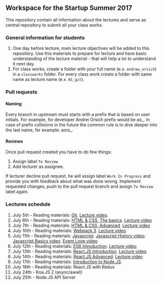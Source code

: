 ## Workspace for the Startup Summer 2017

This repository contain all information about the lectures and serve as central repository to submit all your class works.

### General information for students

1. One day before lecture, main lecture objectives will be added to this repository. Use this materials to prepare for lecture and have basic understanding of the lecture material - that will help a lot to understand it next day.
2. For class works, create a folder with your full name (e.x. `andrew_orsich`) in a `classworks` folder. For every class work create a folder with same name as lecture name (e.x. `01_git`).

### Pull requests

#### Naming

Every branch in upstream must starts with a prefix that is based on user initials. For example, for developer Andrei Orsich prefix would be ao_. In case of prefix collisions in the future the common rule is to dive deeper into the last name, for example: aors_.

#### Reviews

Once pull request created you have to do few things:

1. Assign label `To Review`
2. Add lecturer as assignee.

If lecturer decline pull request, he will assign label `Work In Progress` and provide you with feedback about what was done wrong. Implement requested changes, push to the pull request branch and assign `To Review` label again.

### Lectures schedule


1. July 5th - Reading materials: [Git](./lectures/01_git/README.md). [Lecture video](https://vimeo.com/224310990/1d203eae3c).
2. July 6th - Reading materials: [HTML & CSS, The basics](./lectures/02_html_css_part-1/README.md). [Lecture video](https://vimeo.com/224450900/326ef373eb)
3. July 7th - Reading materials: [HTML & CSS, Advanced](./lectures/03_html_css_part-2/README.md). [Lecture video](https://vimeo.com/224655234/af21b69405)
4. July 10th - Reading materials: [Webpack 3](./lectures/04_webpack/README.md). [Lecture video](https://vimeo.com/224923552/b9e5687914)
5. July 11th - Reading materials: [Javascript](./lectures/05_javascript/README.md). [Javascript History video](https://vimeo.com/225099715/8b21a0f0fb). [Javascript Basics video](https://vimeo.com/225100066/2740dd970b). [Event Loop video](https://vimeo.com/225108523/8c6be42e53)
6. July 12th - Reading materials: [ES6 Introduction](./lectures/06_es6/README.md). [Lecture video](https://vimeo.com/225251923/9196c3c65c)
7. July 13th - Reading materials: [React.JS Introduction](./lectures/07_react_introduction/README.md). [Lecture video](https://vimeo.com/225751004/76650cadb5)
8. July 14th - Reading materials: [React.JS Advanced](./lectures/08_react_introduction_part_2/README.md). [Lecture video](https://vimeo.com/225755932/04e0f495fe)
9. July 17th - Reading materials: [Introduction to Node.JS](./lectures/09_node.js/README.md).
10. July 18th - Reading materials: React.JS with Redux
11. July 24th - Koa.JS 2 (async/await)
12. July 25th - Node.JS API Server
